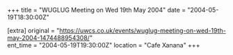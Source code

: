 +++
title = "WUGLUG Meeting on Wed 19th May 2004"
date = "2004-05-19T18:30:00Z"

[extra]
original = "https://uwcs.co.uk/events/wuglug-meeting-on-wed-19th-may-2004-1474488954308/"    
ent_time = "2004-05-19T19:30:00Z"
location = "Cafe Xanana"
+++



